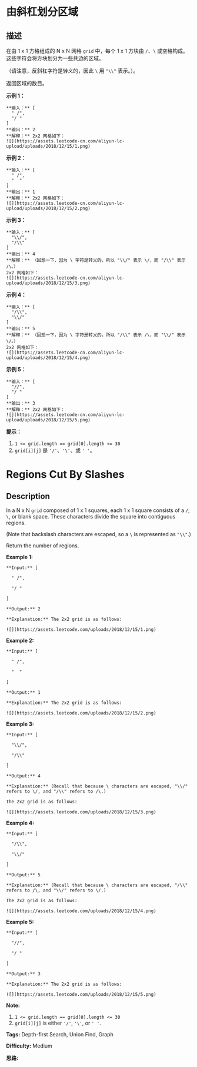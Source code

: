 # 由斜杠划分区域

## 描述

在由 1 x 1 方格组成的 N x N 网格 `grid` 中，每个 1 x 1 方块由 `/`、`\` 或空格构成。这些字符会将方块划分为一些共边的区域。

（请注意，反斜杠字符是转义的，因此 `\` 用 `"\\"` 表示。）。

返回区域的数目。



**示例 1：**

    
    
    **输入：** [
      " /",
      "/ "
    ]
    **输出：** 2
    **解释：** 2x2 网格如下：
    ![](https://assets.leetcode-cn.com/aliyun-lc-upload/uploads/2018/12/15/1.png)

**示例 2：**

    
    
    **输入：** [
      " /",
      "  "
    ]
    **输出：** 1
    **解释：** 2x2 网格如下：
    ![](https://assets.leetcode-cn.com/aliyun-lc-upload/uploads/2018/12/15/2.png)

**示例 3：**

    
    
    **输入：** [
      "\\/",
      "/\\"
    ]
    **输出：** 4
    **解释：** （回想一下，因为 \ 字符是转义的，所以 "\\/" 表示 \/，而 "/\\" 表示 /\。）
    2x2 网格如下：
    ![](https://assets.leetcode-cn.com/aliyun-lc-upload/uploads/2018/12/15/3.png)

**示例 4：**

    
    
    **输入：** [
      "/\\",
      "\\/"
    ]
    **输出：** 5
    **解释：** （回想一下，因为 \ 字符是转义的，所以 "/\\" 表示 /\，而 "\\/" 表示 \/。）
    2x2 网格如下：
    ![](https://assets.leetcode-cn.com/aliyun-lc-upload/uploads/2018/12/15/4.png)

**示例 5：**

    
    
    **输入：** [
      "//",
      "/ "
    ]
    **输出：** 3
    **解释：** 2x2 网格如下：
    ![](https://assets.leetcode-cn.com/aliyun-lc-upload/uploads/2018/12/15/5.png)
    



**提示：**

  1. `1 <= grid.length == grid[0].length <= 30`
  2. `grid[i][j]` 是 `'/'`、`'\'`、或 `' '`。



# Regions Cut By Slashes

## Description



In a N x N `grid` composed of 1 x 1 squares, each 1 x 1 square consists of a `/`, `\`, or blank space.  These characters divide the square into contiguous regions.

(Note that backslash characters are escaped, so a `\` is represented as `"\\"`.)

Return the number of regions.



**Example 1:**

    
    
    **Input:** [
      " /",
      "/ "
    ]
    **Output:** 2
    **Explanation:** The 2x2 grid is as follows:
    ![](https://assets.leetcode.com/uploads/2018/12/15/1.png)
    

**Example 2:**

    
    
    **Input:** [
      " /",
      "  "
    ]
    **Output:** 1
    **Explanation:** The 2x2 grid is as follows:
    ![](https://assets.leetcode.com/uploads/2018/12/15/2.png)
    

**Example 3:**

    
    
    **Input:** [
      "\\/",
      "/\\"
    ]
    **Output:** 4
    **Explanation:** (Recall that because \ characters are escaped, "\\/" refers to \/, and "/\\" refers to /\.)
    The 2x2 grid is as follows:
    ![](https://assets.leetcode.com/uploads/2018/12/15/3.png)
    

**Example 4:**

    
    
    **Input:** [
      "/\\",
      "\\/"
    ]
    **Output:** 5
    **Explanation:** (Recall that because \ characters are escaped, "/\\" refers to /\, and "\\/" refers to \/.)
    The 2x2 grid is as follows:
    ![](https://assets.leetcode.com/uploads/2018/12/15/4.png)
    

**Example 5:**

    
    
    **Input:** [
      "//",
      "/ "
    ]
    **Output:** 3
    **Explanation:** The 2x2 grid is as follows:
    ![](https://assets.leetcode.com/uploads/2018/12/15/5.png)
    



**Note:**

  1. `1 <= grid.length == grid[0].length <= 30`
  2. `grid[i][j]` is either `'/'`, `'\'`, or `' '`.


**Tags:** Depth-first Search, Union Find, Graph

**Difficulty:** Medium

**思路:**
